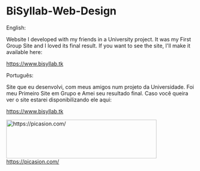 # BiSyllab-Web-Design

English:

Website I developed with my friends in a University project. It was my First Group Site and I loved its final result.
If you want to see the site, I'll make it available here:

https://www.bisyllab.tk



Português:

Site que eu desenvolvi, com meus amigos num projeto da Universidade. Foi meu Primeiro Site em Grupo e Amei seu resultado final.
Caso você queira ver o site estarei disponibilizando ele aqui:

https://www.bisyllab.tk


<a href="https://picasion.com/"><img src="https://i.picasion.com/pic92/35ceb35d49872dca16c718683433a7f4.gif" width="400" height="103" border="0" alt="https://picasion.com/" /></a><br /><a href="https://picasion.com/">https://picasion.com/</a>

